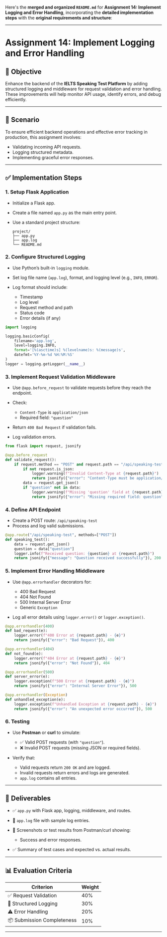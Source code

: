 Here's the **merged and organized `README.md`** for **Assignment 14: Implement Logging and Error Handling**, incorporating the **detailed implementation steps** with the **original requirements and structure**:

---

# Assignment 14: Implement Logging and Error Handling

## 🎯 Objective

Enhance the backend of the **IELTS Speaking Test Platform** by adding structured logging and middleware for request validation and error handling. These improvements will help monitor API usage, identify errors, and debug efficiently.

---

## 📘 Scenario

To ensure efficient backend operations and effective error tracking in production, this assignment involves:

* Validating incoming API requests.
* Logging structured metadata.
* Implementing graceful error responses.

---

## ✅ Implementation Steps

### 1. Setup Flask Application

* Initialize a Flask app.
* Create a file named `app.py` as the main entry point.
* Use a standard project structure:

  ```
  project/
  ├── app.py
  ├── app.log
  └── README.md
  ```

### 2. Configure Structured Logging

* Use Python’s built-in `logging` module.
* Set log file name (`app.log`), format, and logging level (e.g., `INFO`, `ERROR`).
* Log format should include:

  * Timestamp
  * Log level
  * Request method and path
  * Status code
  * Error details (if any)

```python
import logging

logging.basicConfig(
    filename='app.log',
    level=logging.INFO,
    format='[%(asctime)s] %(levelname)s: %(message)s',
    datefmt='%Y-%m-%d %H:%M:%S'
)
logger = logging.getLogger(__name__)
```

### 3. Implement Request Validation Middleware

* Use `@app.before_request` to validate requests before they reach the endpoint.
* Check:

  * `Content-Type` is `application/json`
  * Required field: `"question"`
* Return `400 Bad Request` if validation fails.
* Log validation errors.

```python
from flask import request, jsonify

@app.before_request
def validate_request():
    if request.method == "POST" and request.path == "/api/speaking-test":
        if not request.is_json:
            logger.warning(f"Invalid Content-Type at {request.path}")
            return jsonify({"error": "Content-Type must be application/json"}), 400
        data = request.get_json()
        if "question" not in data:
            logger.warning(f"Missing 'question' field at {request.path}")
            return jsonify({"error": "Missing required field: question"}), 400
```

### 4. Define API Endpoint

* Create a POST route: `/api/speaking-test`
* Process and log valid submissions.

```python
@app.route("/api/speaking-test", methods=["POST"])
def speaking_test():
    data = request.get_json()
    question = data["question"]
    logger.info(f"Received question: {question} at {request.path}")
    return jsonify({"message": "Question received successfully"}), 200
```

### 5. Implement Error Handling Middleware

* Use `@app.errorhandler` decorators for:

  * 400 Bad Request
  * 404 Not Found
  * 500 Internal Server Error
  * Generic `Exception`
* Log all error details using `logger.error()` or `logger.exception()`.

```python
@app.errorhandler(400)
def bad_request(e):
    logger.error(f"400 Error at {request.path} - {e}")
    return jsonify({"error": "Bad Request"}), 400

@app.errorhandler(404)
def not_found(e):
    logger.error(f"404 Error at {request.path} - {e}")
    return jsonify({"error": "Not Found"}), 404

@app.errorhandler(500)
def server_error(e):
    logger.exception(f"500 Error at {request.path} - {e}")
    return jsonify({"error": "Internal Server Error"}), 500

@app.errorhandler(Exception)
def unhandled_exception(e):
    logger.exception(f"Unhandled Exception at {request.path} - {e}")
    return jsonify({"error": "An unexpected error occurred"}), 500
```

### 6. Testing

* Use **Postman** or **curl** to simulate:

  * ✅ Valid POST requests (with `"question"`).
  * ❌ Invalid POST requests (missing JSON or required fields).
* Verify that:

  * Valid requests return `200 OK` and are logged.
  * Invalid requests return errors and logs are generated.
  * `app.log` contains all entries.

---

## 📁 Deliverables

* ✅ `app.py` with Flask app, logging, middleware, and routes.
* 📝 `app.log` file with sample log entries.
* 📸 Screenshots or test results from Postman/curl showing:

  * Success and error responses.
* ✅ Summary of test cases and expected vs. actual results.

---

## 📊 Evaluation Criteria

| Criterion                  | Weight |
| -------------------------- | ------ |
| ✅ Request Validation       | 40%    |
| 🧾 Structured Logging      | 30%    |
| ⚠️ Error Handling          | 20%    |
| 📦 Submission Completeness | 10%    |

---


